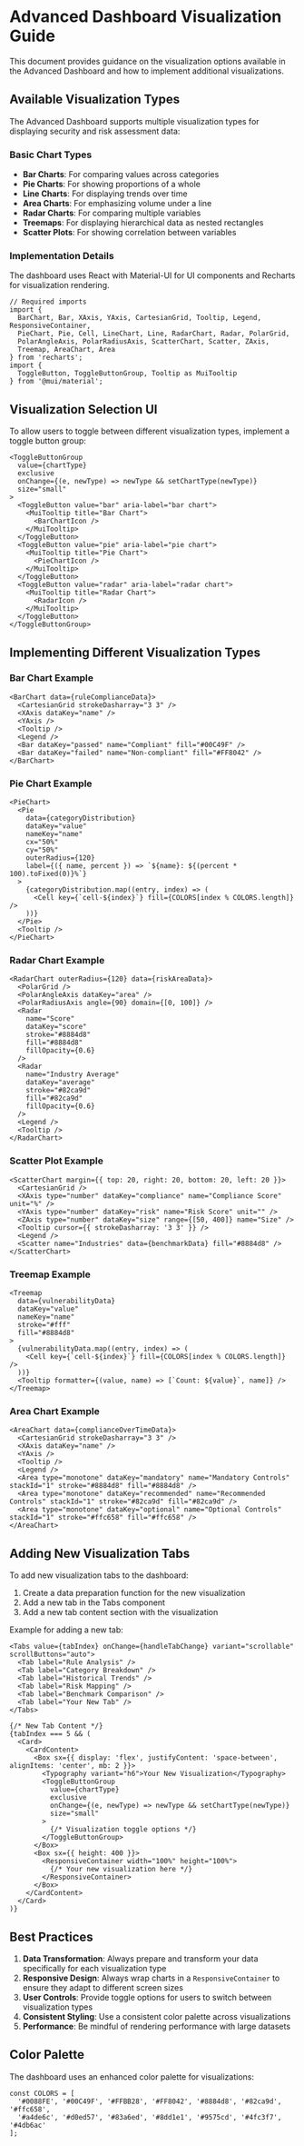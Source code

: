 # Advanced Dashboard Visualization Guide

This document provides guidance on the visualization options available in the Advanced Dashboard and how to implement additional visualizations.

## Available Visualization Types

The Advanced Dashboard supports multiple visualization types for displaying security and risk assessment data:

### Basic Chart Types
- **Bar Charts**: For comparing values across categories
- **Pie Charts**: For showing proportions of a whole
- **Line Charts**: For displaying trends over time
- **Area Charts**: For emphasizing volume under a line
- **Radar Charts**: For comparing multiple variables
- **Treemaps**: For displaying hierarchical data as nested rectangles
- **Scatter Plots**: For showing correlation between variables

### Implementation Details

The dashboard uses React with Material-UI for UI components and Recharts for visualization rendering.

```tsx
// Required imports
import { 
  BarChart, Bar, XAxis, YAxis, CartesianGrid, Tooltip, Legend, ResponsiveContainer, 
  PieChart, Pie, Cell, LineChart, Line, RadarChart, Radar, PolarGrid, 
  PolarAngleAxis, PolarRadiusAxis, ScatterChart, Scatter, ZAxis,
  Treemap, AreaChart, Area
} from 'recharts';
import { 
  ToggleButton, ToggleButtonGroup, Tooltip as MuiTooltip
} from '@mui/material';
```

## Visualization Selection UI

To allow users to toggle between different visualization types, implement a toggle button group:

```tsx
<ToggleButtonGroup
  value={chartType}
  exclusive
  onChange={(e, newType) => newType && setChartType(newType)}
  size="small"
>
  <ToggleButton value="bar" aria-label="bar chart">
    <MuiTooltip title="Bar Chart">
      <BarChartIcon />
    </MuiTooltip>
  </ToggleButton>
  <ToggleButton value="pie" aria-label="pie chart">
    <MuiTooltip title="Pie Chart">
      <PieChartIcon />
    </MuiTooltip>
  </ToggleButton>
  <ToggleButton value="radar" aria-label="radar chart">
    <MuiTooltip title="Radar Chart">
      <RadarIcon />
    </MuiTooltip>
  </ToggleButton>
</ToggleButtonGroup>
```

## Implementing Different Visualization Types

### Bar Chart Example

```tsx
<BarChart data={ruleComplianceData}>
  <CartesianGrid strokeDasharray="3 3" />
  <XAxis dataKey="name" />
  <YAxis />
  <Tooltip />
  <Legend />
  <Bar dataKey="passed" name="Compliant" fill="#00C49F" />
  <Bar dataKey="failed" name="Non-compliant" fill="#FF8042" />
</BarChart>
```

### Pie Chart Example

```tsx
<PieChart>
  <Pie
    data={categoryDistribution}
    dataKey="value"
    nameKey="name"
    cx="50%"
    cy="50%"
    outerRadius={120}
    label={({ name, percent }) => `${name}: ${(percent * 100).toFixed(0)}%`}
  >
    {categoryDistribution.map((entry, index) => (
      <Cell key={`cell-${index}`} fill={COLORS[index % COLORS.length]} />
    ))}
  </Pie>
  <Tooltip />
</PieChart>
```

### Radar Chart Example

```tsx
<RadarChart outerRadius={120} data={riskAreaData}>
  <PolarGrid />
  <PolarAngleAxis dataKey="area" />
  <PolarRadiusAxis angle={90} domain={[0, 100]} />
  <Radar
    name="Score"
    dataKey="score"
    stroke="#8884d8"
    fill="#8884d8"
    fillOpacity={0.6}
  />
  <Radar
    name="Industry Average"
    dataKey="average"
    stroke="#82ca9d"
    fill="#82ca9d"
    fillOpacity={0.6}
  />
  <Legend />
  <Tooltip />
</RadarChart>
```

### Scatter Plot Example

```tsx
<ScatterChart margin={{ top: 20, right: 20, bottom: 20, left: 20 }}>
  <CartesianGrid />
  <XAxis type="number" dataKey="compliance" name="Compliance Score" unit="%" />
  <YAxis type="number" dataKey="risk" name="Risk Score" unit="" />
  <ZAxis type="number" dataKey="size" range={[50, 400]} name="Size" />
  <Tooltip cursor={{ strokeDasharray: '3 3' }} />
  <Legend />
  <Scatter name="Industries" data={benchmarkData} fill="#8884d8" />
</ScatterChart>
```

### Treemap Example

```tsx
<Treemap
  data={vulnerabilityData}
  dataKey="value"
  nameKey="name"
  stroke="#fff"
  fill="#8884d8"
>
  {vulnerabilityData.map((entry, index) => (
    <Cell key={`cell-${index}`} fill={COLORS[index % COLORS.length]} />
  ))}
  <Tooltip formatter={(value, name) => [`Count: ${value}`, name]} />
</Treemap>
```

### Area Chart Example

```tsx
<AreaChart data={complianceOverTimeData}>
  <CartesianGrid strokeDasharray="3 3" />
  <XAxis dataKey="name" />
  <YAxis />
  <Tooltip />
  <Legend />
  <Area type="monotone" dataKey="mandatory" name="Mandatory Controls" stackId="1" stroke="#8884d8" fill="#8884d8" />
  <Area type="monotone" dataKey="recommended" name="Recommended Controls" stackId="1" stroke="#82ca9d" fill="#82ca9d" />
  <Area type="monotone" dataKey="optional" name="Optional Controls" stackId="1" stroke="#ffc658" fill="#ffc658" />
</AreaChart>
```

## Adding New Visualization Tabs

To add new visualization tabs to the dashboard:

1. Create a data preparation function for the new visualization
2. Add a new tab in the Tabs component
3. Add a new tab content section with the visualization

Example for adding a new tab:

```tsx
<Tabs value={tabIndex} onChange={handleTabChange} variant="scrollable" scrollButtons="auto">
  <Tab label="Rule Analysis" />
  <Tab label="Category Breakdown" />
  <Tab label="Historical Trends" />
  <Tab label="Risk Mapping" />
  <Tab label="Benchmark Comparison" />
  <Tab label="Your New Tab" />
</Tabs>

{/* New Tab Content */}
{tabIndex === 5 && (
  <Card>
    <CardContent>
      <Box sx={{ display: 'flex', justifyContent: 'space-between', alignItems: 'center', mb: 2 }}>
        <Typography variant="h6">Your New Visualization</Typography>
        <ToggleButtonGroup
          value={chartType}
          exclusive
          onChange={(e, newType) => newType && setChartType(newType)}
          size="small"
        >
          {/* Visualization toggle options */}
        </ToggleButtonGroup>
      </Box>
      <Box sx={{ height: 400 }}>
        <ResponsiveContainer width="100%" height="100%">
          {/* Your new visualization here */}
        </ResponsiveContainer>
      </Box>
    </CardContent>
  </Card>
)}
```

## Best Practices

1. **Data Transformation**: Always prepare and transform your data specifically for each visualization type
2. **Responsive Design**: Always wrap charts in a `ResponsiveContainer` to ensure they adapt to different screen sizes
3. **User Controls**: Provide toggle options for users to switch between visualization types
4. **Consistent Styling**: Use a consistent color palette across visualizations
5. **Performance**: Be mindful of rendering performance with large datasets

## Color Palette

The dashboard uses an enhanced color palette for visualizations:

```tsx
const COLORS = [
  '#0088FE', '#00C49F', '#FFBB28', '#FF8042', '#8884d8', '#82ca9d', '#ffc658',
  '#a4de6c', '#d0ed57', '#83a6ed', '#8dd1e1', '#9575cd', '#4fc3f7', '#4db6ac'
];
